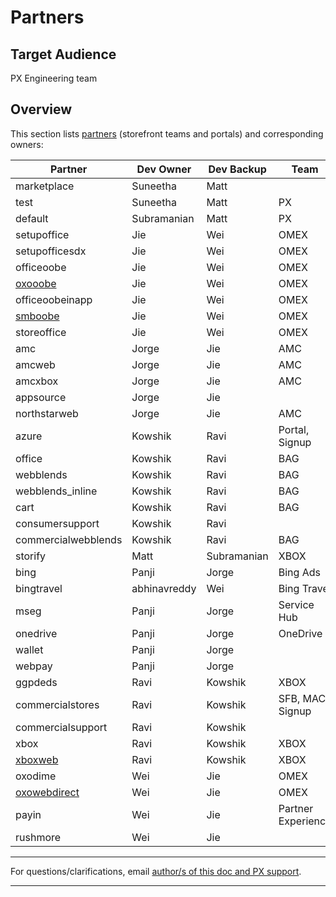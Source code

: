 # Partners

## Target Audience

PX Engineering team

## Overview

This section lists [partners](https://microsoft.visualstudio.com/Universal%20Store/_git/SC.CSPayments.PX?path=%2Fprivate%2FPayments%2FPidl%2FPidlFactory%2FV7%2FConfig%2FDisplayDescriptions) (storefront teams and portals) and corresponding owners:

| Partner                 | Dev Owner | Dev Backup | Team               | Deprecate |
| ----------------------- | --------- | ---------- | ------------------ | --------- |
| marketplace             | Suneetha    | Matt       |                    |           |
| test                    | Suneetha    | Matt       | PX                 |           |
| default                 | Subramanian    | Matt       | PX                 |           |
| setupoffice             | Jie       | Wei        | OMEX               |           |
| setupofficesdx          | Jie       | Wei        | OMEX               |           |
| officeoobe              | Jie       | Wei        | OMEX               |           |
| [oxooobe](./oxooobe.md) | Jie       | Wei        | OMEX               |           |
| officeoobeinapp         | Jie       | Wei        | OMEX               |           |
| [smboobe](./smboobe.md) | Jie       | Wei        | OMEX               |           |
| storeoffice             | Jie       | Wei        | OMEX               |           |
| amc                     | Jorge     | Jie        | AMC                | TBD       |
| amcweb                  | Jorge     | Jie        | AMC                |           |
| amcxbox                 | Jorge     | Jie        | AMC                |           |
| appsource               | Jorge     | Jie        |                    |           |
| northstarweb            | Jorge     | Jie        | AMC                |           |
| azure                   | Kowshik   | Ravi       | Portal, Signup     |           |
| office                  | Kowshik   | Ravi       | BAG                |           |
| webblends               | Kowshik   | Ravi       | BAG                |           |
| webblends_inline        | Kowshik   | Ravi       | BAG                |           |
| cart                    | Kowshik   | Ravi       | BAG                |           |
| consumersupport         | Kowshik   | Ravi       |
| commercialwebblends     | Kowshik   | Ravi       | BAG                |           |
| storify                 | Matt      | Subramanian     | XBOX               |           |
| bing                    | Panji     | Jorge      | Bing Ads           |           |
| bingtravel              | abhinavreddy     | Wei      | Bing Travel           |           |
| mseg                    | Panji     | Jorge      | Service Hub        |           |
| onedrive                | Panji     | Jorge      | OneDrive           |           |
| wallet                  | Panji     | Jorge      |                    | TBD       |
| webpay                  | Panji     | Jorge      |                    | TBD       |
| ggpdeds                 | Ravi      | Kowshik    | XBOX               |           |
| commercialstores        | Ravi      | Kowshik    | SFB, MAC, Signup   |           |
| commercialsupport       | Ravi      | Kowshik    |                    |           |
| xbox                    | Ravi      | Kowshik    | XBOX               |           |
| [xboxweb](./xboxweb.md)                 | Ravi      | Kowshik    | XBOX               |           |
| oxodime                 | Wei       | Jie        | OMEX               |           |
| [oxowebdirect](./oxowebdirect.md)            | Wei       | Jie        | OMEX               |           |
| payin                   | Wei       | Jie        | Partner Experience | TBD       |
| rushmore                | Wei       | Jie        |                    | TBD       |
---

For questions/clarifications, email [author/s of this doc and PX support](mailto:ADMello@microsoft.com;AbRijh@microsoft.com;PaulKea@microsoft.com?cc=PXSupport@microsoft.com&subject=Docs/partners/overview.md).

---
